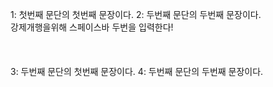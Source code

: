 1: 첫번째 문단의 첫번째 문장이다.
2: 두번째 문단의 두번째 문장이다.  
강제개행을위해 스페이스바 두번을 입력한다!  
</br>
</br>
</br>
3: 두번째 문단의 첫번째 문장이다.
4: 두번째 문단의 두번째 문장이다.
